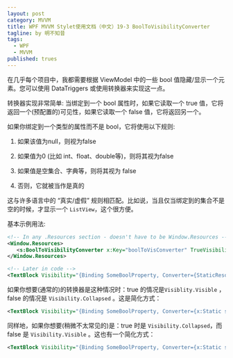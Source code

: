 ```yaml
---
layout: post
category: MVVM
title: WPF MVVM Stylet使用文档（中文）19-3 BoolToVisibilityConverter
tagline: by 明不知昔
tags: 
  - WPF
  - MVVM
published: trues
---
```




在几乎每个项目中，我都需要根据 ViewModel 中的一些 bool 值隐藏/显示一个元素。您可以使用 DataTriggers 或使用转换器来实现这一点。

<!--more-->

转换器实现非常简单: 当绑定到一个 bool 属性时，如果它读取一个 true 值，它将返回一个(预配置的)可见性，如果它读取一个 false 值，它将返回另一个。

如果你绑定到一个类型的属性而不是 bool，它将使用以下规则:

1. 如果该值为null，则视为false

2. 如果值为0 (比如 int、float、double等)，则将其视为false

3. 如果值是空集合、字典等，则将其视为 false

4. 否则，它就被当作是真的

这与许多语言中的 “真实/虚假” 规则相匹配。比如说，当且仅当绑定到的集合不是空的时候，才显示一个 `ListView`，这个很方便。

基本示例用法:

``` XML
<!-- In any .Resources section - doesn't have to be Window.Resources -->
<Window.Resources>
   <s:BoolToVisibilityConverter x:Key="boolToVisConverter" TrueVisibility="Visible" FalseVisibility="Hidden"/>
</Window.Resources>

<!-- Later in code -->
<TextBlock Visibility="{Binding SomeBoolProperty, Converter={StaticResource boolToVisConverter}}"/>
```

如果你想要(通常的)的转换器是这种情况时：true 的情况是`Visiblity.Visible` ，false  的情况是 `Visibility.Collapsed` 。这是简化方式：

``` XML
<TextBlock Visibility="{Binding SomeBoolProperty, Converter={x:Static s:BoolToVisibilityConverter.Instance}}"/>
```

同样地，如果你想要(稍微不太常见的)是：true 时是 `Visibility.Collapsed`，而 false 是 `Visibility.Visible` 。这也有一个简化方式：

``` XML
<TextBlock Visibility="{Binding SomeBoolProperty, Converter={x:Static s:BoolToVisibilityConverter.InverseInstance}}"/>
```

